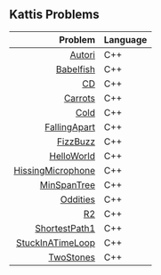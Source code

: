 ## Kattis Problems

| Problem | Language |
|-----------:|:---------|          
| [Autori](https://github.com/EvelioOrnelas/eornelas-Kattis/blob/master/Autori.cpp)  | C++ |
| [Babelfish](https://github.com/EvelioOrnelas/eornelas-Kattis/blob/master/Babelfish.cpp)  | C++ |
| [CD](https://github.com/EvelioOrnelas/eornelas-Kattis/blob/master/CD.cpp)  | C++ |
| [Carrots](https://github.com/EvelioOrnelas/eornelas-Kattis/blob/master/Carrots.cpp)  | C++ |
| [Cold](https://github.com/EvelioOrnelas/eornelas-Kattis/blob/master/Cold.cpp)  | C++ |
| [FallingApart](https://github.com/EvelioOrnelas/eornelas-Kattis/blob/master/FallingApart.cpp)  | C++ |
| [FizzBuzz](https://github.com/EvelioOrnelas/eornelas-Kattis/blob/master/FizzBuzz.cpp)  | C++ |
| [HelloWorld](https://github.com/EvelioOrnelas/eornelas-Kattis/blob/master/HelloWorld.cpp)  | C++ |
| [HissingMicrophone](https://github.com/EvelioOrnelas/eornelas-Kattis/blob/master/HissingMicrophone.cpp)  | C++ |
| [MinSpanTree](https://github.com/EvelioOrnelas/eornelas-Kattis/blob/master/MinSpanTree.cpp)  | C++ |
| [Oddities](https://github.com/EvelioOrnelas/eornelas-Kattis/blob/master/Oddities.cpp)  | C++ |
| [R2](https://github.com/EvelioOrnelas/eornelas-Kattis/blob/master/R2.cpp)  | C++ |
| [ShortestPath1](https://github.com/EvelioOrnelas/eornelas-Kattis/blob/master/ShortestPath1.cpp)  | C++ |
| [StuckInATimeLoop](https://github.com/EvelioOrnelas/eornelas-Kattis/blob/master/StuckInATimeLoop.cpp)  | C++ |
| [TwoStones](https://github.com/EvelioOrnelas/eornelas-Kattis/blob/master/TwoStones.cpp)  | C++ |